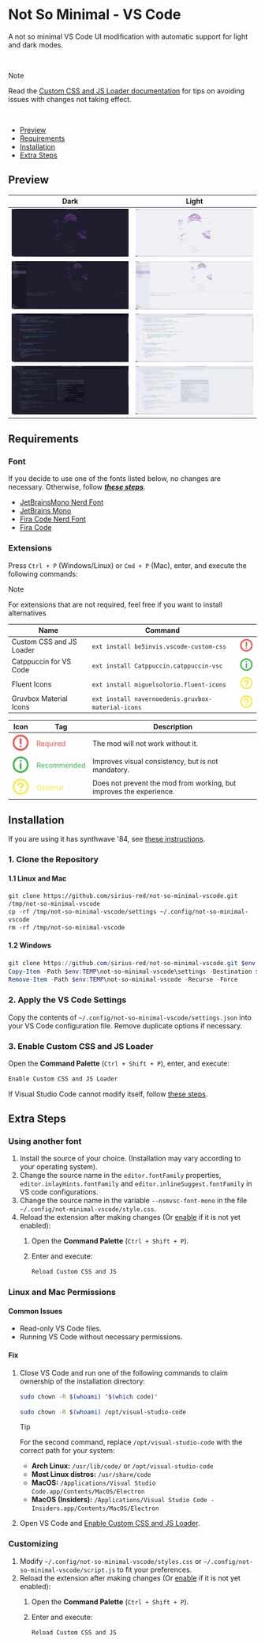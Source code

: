 # Not So Minimal - VS Code

A not so minimal VS Code UI modification with automatic support for light and dark modes.

<br />

> [!NOTE]
> Read the [Custom CSS and JS Loader documentation](https://marketplace.visualstudio.com/items?itemName=be5invis.vscode-custom-css) for tips on avoiding issues with changes not taking effect.

<br />

- [Preview](#preview)
- [Requirements](#requirements)
- [Installation](#installation)
- [Extra Steps](#extra-steps)

## Preview

|                                                      Dark                                                       |                                                       Light                                                       |
| :-------------------------------------------------------------------------------------------------------------: | :---------------------------------------------------------------------------------------------------------------: |
|                           <img src="assets/preview/welcome.dark.png" alt="Welcome" />                           |                           <img src="assets/preview/welcome.light.png"  alt="Welcome" />                           |
| <img src="assets/preview/sidebar+terminal+selected-items.dark.png" alt="Sidebar + Terminal + Selected Items" /> | <img src="assets/preview/sidebar+terminal+selected-items.light.png"  alt="Sidebar + Terminal + Selected Items" /> |
|                            <img src="assets/preview/editor.dark.png" alt="Editor" />                            |                            <img src="assets/preview/editor.light.png"  alt="Editor" />                            |
|                   <img src="assets/preview/command-palette.dark.png" alt="Command Palette" />                   |                   <img src="assets/preview/command-palette.light.png"  alt="Command Palette" />                   |

## Requirements

### Font

If you decide to use one of the fonts listed below, no changes are necessary. Otherwise, follow [***these steps***](#using-another-font).

- [JetBrainsMono Nerd Font](https://www.nerdfonts.com/font-downloads)
- [JetBrains Mono](https://www.jetbrains.com/lp/mono/)
- [Fira Code Nerd Font](https://www.nerdfonts.com/font-downloads)
- [Fira Code](https://github.com/tonsky/FiraCode)

### Extensions

Press `Ctrl + P` (Windows/Linux) or `Cmd + P` (Mac), enter, and execute the following commands:

> [!NOTE]
> For extensions that are not required, feel free if you want to install alternatives

| Name                     | Command                                            |                                                                    |
| ------------------------ | -------------------------------------------------- | ------------------------------------------------------------------ |
| Custom CSS and JS Loader | `ext install be5invis.vscode-custom-css`           | <img src="assets/icons/required.svg" alt="Icon: Required" />       |
| Catppuccin for VS Code   | `ext install Catppuccin.catppuccin-vsc`            | <img src="assets/icons/recommended.svg" alt="Icon: Recommended" /> |
| Fluent Icons             | `ext install miguelsolorio.fluent-icons`           | <img src="assets/icons/optional.svg" alt="Icon: Optional" />       |
| Gruvbox Material Icons   | `ext install navernoedenis.gruvbox-material-icons` | <img src="assets/icons/optional.svg" alt="Icon: Optional" />       |

| Icon                                                               | Tag                                              | Description                                                         |
| ------------------------------------------------------------------ | ------------------------------------------------ | ------------------------------------------------------------------- |
| <img src="assets/icons/required.svg" alt="Icon: Required" />       | <span style="color: #f85149;">Required</span>    | The mod will not work without it.                                   |
| <img src="assets/icons/recommended.svg" alt="Icon: Recommended" /> | <span style="color: #3fb950;">Recommended</span> | Improves visual consistency, but is not mandatory.                  |
| <img src="assets/icons/optional.svg" alt="Icon: Optional" />       | <span style="color: #f8ec44;">Optional</span>    | Does not prevent the mod from working, but improves the experience. |

## Installation

If you are using it has synthwave '84, see [these instructions](/settings/synthwave84/).

### 1. Clone the Repository

#### 1.1 Linux and Mac

```shell
git clone https://github.com/sirius-red/not-so-minimal-vscode.git /tmp/not-so-minimal-vscode
cp -rf /tmp/not-so-minimal-vscode/settings ~/.config/not-so-minimal-vscode
rm -rf /tmp/not-so-minimal-vscode
```

#### 1.2 Windows

```powershell
git clone https://github.com/sirius-red/not-so-minimal-vscode.git $env:TEMP\not-so-minimal-vscode
Copy-Item -Path $env:TEMP\not-so-minimal-vscode\settings -Destination $env:USERPROFILE\.config\not-so-minimal-vscode -Recurse -Force
Remove-Item -Path $env:TEMP\not-so-minimal-vscode -Recurse -Force
```

### 2. Apply the VS Code Settings

Copy the contents of `~/.config/not-so-minimal-vscode/settings.json` into your VS Code configuration file. Remove duplicate options if necessary.

### 3. Enable Custom CSS and JS Loader

Open the **Command Palette** (`Ctrl + Shift + P`), enter, and execute:

```txt
Enable Custom CSS and JS Loader
```

If Visual Studio Code cannot modify itself, follow [these steps](#linux-and-mac-permissions).

## Extra Steps

### Using another font

1. Install the source of your choice. (Installation may vary according to your operating system).
2. Change the source name in the `editor.fontFamily` properties, `editor.inlayHints.fontFamily` and `editor.inlineSuggest.fontFamily` in VS code configurations.
3. Change the source name in the variable `--nsmvsc-font-mono` in the file `~/.config/not-minimal-vscode/style.css`.
4. Reload the extension after making changes (Or [enable](#3-enable-custom-css-and-js-loader) if it is not yet enabled):
   1. Open the **Command Palette** (`Ctrl + Shift + P`).
   2. Enter and execute:

      ```txt
      Reload Custom CSS and JS
      ```

### Linux and Mac Permissions

#### Common Issues

- Read-only VS Code files.
- Running VS Code without necessary permissions.

#### Fix

1. Close VS Code and run one of the following commands to claim ownership of the installation directory:

    ```sh
    sudo chown -R $(whoami) "$(which code)"
    ```

    ```sh
    sudo chown -R $(whoami) /opt/visual-studio-code
    ```

    > [!TIP]
    > For the second command, replace `/opt/visual-studio-code` with the correct path for your system:
    >
    > - **Arch Linux:** `/usr/lib/code/` or `/opt/visual-studio-code`
    > - **Most Linux distros:** `/usr/share/code`
    > - **MacOS:** `/Applications/Visual Studio Code.app/Contents/MacOS/Electron`
    > - **MacOS (Insiders):** `/Applications/Visual Studio Code - Insiders.app/Contents/MacOS/Electron`

2. Open VS Code and [Enable Custom CSS and JS Loader](#3-enable-custom-css-and-js-loader).

### Customizing

1. Modify `~/.config/not-so-minimal-vscode/styles.css` or `~/.config/not-so-minimal-vscode/script.js` to fit your preferences.
2. Reload the extension after making changes (Or [enable](#3-enable-custom-css-and-js-loader) if it is not yet enabled):
   1. Open the **Command Palette** (`Ctrl + Shift + P`).
   2. Enter and execute:

      ```txt
      Reload Custom CSS and JS
      ```
